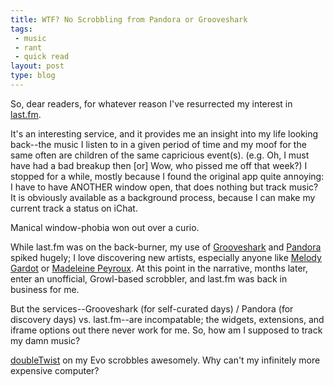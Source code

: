 ```yaml
---
title: WTF? No Scrobbling from Pandora or Grooveshark
tags:
 - music
 - rant
 - quick read
layout: post
type: blog
---
```


So, dear readers, for whatever reason I've resurrected my interest in [last.fm](http://last.fm). 

It's an interesting service, and it provides me an insight into my life looking back--the music I listen to in a given period of time and my moof for the same often are children of the same capricious event(s). (e.g. Oh, I must have had a bad breakup then [or] Wow, who pissed me off that week?) I stopped for a while, mostly because I found the original app quite annoying: I have to have ANOTHER window open, that does nothing but track music? It is obviously available as a background process, because I can make my current track a status on iChat.

Manical window-phobia won out over a curio.

While last.fm was on the back-burner, my use of [Grooveshark](http://listen.grooveshark.com) and [Pandora](http://www.pandora.com) spiked hugely; I love discovering new artists, especially anyone like [Melody Gardot](http://www.melodygardot.com/) or [Madeleine Peyroux](http://www.madeleinepeyroux.com/). At this point in the narrative, months later, enter an unofficial, Growl-based scrobbler, and last.fm was back in business for me.

But the services--Grooveshark (for self-curated days) / Pandora (for discovery days) vs. last.fm--are incompatable; the widgets, extensions, and iframe options out there never work for me. So, how am I supposed to track my damn music?

[doubleTwist](http://www.doubletwist.com) on my Evo scrobbles awesomely. Why can't my infinitely more expensive computer?